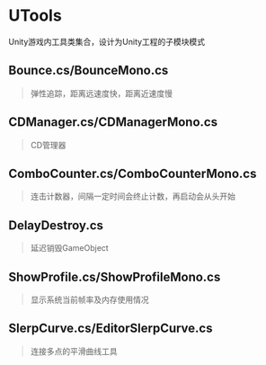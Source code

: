 # UTools
Unity游戏内工具类集合，设计为Unity工程的子模块模式

## Bounce.cs/BounceMono.cs
> 弹性追踪，距离远速度快，距离近速度慢
## CDManager.cs/CDManagerMono.cs
> CD管理器
## ComboCounter.cs/ComboCounterMono.cs
> 连击计数器，间隔一定时间会终止计数，再启动会从头开始
## DelayDestroy.cs
> 延迟销毁GameObject
## ShowProfile.cs/ShowProfileMono.cs
> 显示系统当前帧率及内存使用情况
## SlerpCurve.cs/EditorSlerpCurve.cs
> 连接多点的平滑曲线工具
